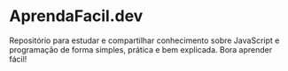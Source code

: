 # AprendaFacil.dev
Repositório para estudar e compartilhar conhecimento sobre JavaScript e programação de forma simples, prática e bem explicada. Bora aprender fácil!
